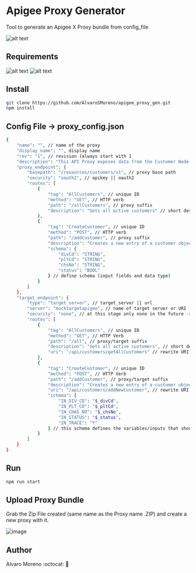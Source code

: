 # Apigee Proxy Generator
Tool to generate an Apigee X Proxy bundle from config_file <br>

![alt text](https://upload.wikimedia.org/wikipedia/commons/thumb/a/aa/Apigee_logo.svg/400px-Apigee_logo.svg.png)

## Requirements
![alt text](https://miro.medium.com/v2/resize:fit:150/1*TY9uBBO9leUbRtlXmQBiug.png)
![alt text](https://upload.wikimedia.org/wikipedia/commons/thumb/e/e0/Git-logo.svg/230px-Git-logo.svg.png)

## Install
```sh
git clone https://github.com/AlvaroSMoreno/apigee_proxy_gen.git
npm install
```

## Config File -> proxy_config.json
```sh
{
    "name": "", // name of the proxy
    "display_name": "", display name
    "rev": "1", // revision (always start with 1
    "description": "This API Proxy exposes data from the Customer Node-Express backend API", // short description (general)
    "proxy_endpoint": {
        "basepath": "/resources/customers/v1", // proxy base path
        "security": "oauth2", // apikey || oauth2
        "routes": [
            {
                "tag": "AllCustomers", // unique ID
                "method": "GET", // HTTP verb
                "path": "/allCustomers", // proxy suffix
                "description": "Gets all active customers" // short description (route)
            },
            {
                "tag": "CreateCustomer", // unique ID
                "method": "POST", // HTTP verb
                "path": "/addCustomer", // proxy suffix
                "description": "Creates a new entry of a customer object", // short description (route)
                "schema": {
                    "divCd": "STRING",
                    "pltCd": "STRING",
                    "chsNo": "STRING",
                    "status": "BOOL"
                } // define schema (input fields and data type)
            }
        ]
    },
    "target_endpoint": {
        "type": "target_server", // target_server || url
        "server": "mocktargetapigee", // name of target server or URI
        "security": "none", // at this stage only none in the future -> none || basic || bearer || apikey
        "routes": [
            {
                "tag": "AllCustomers", // unique ID
                "method": "GET", // HTTP Verb
                "path": "/all", // proxy/target suffix
                "description": "Gets all active customers", // short description (route - same as proxy - match)
                "uri": "/api/customers/getAllCustomers" // rewrite URI that the proxy should point to
            },
            {
                "tag": "CreateCustomer", // unique ID
                "method": "POST", // HTTP Verb
                "path": "/addCustomer", // proxy/target suffix
                "description": "Creates a new entry of a customer object", // short description (route - same as proxy - match)
                "uri": "/api/customers/addNewCustomer", // rewrite URI that the proxy should point to
                "schema": {
                    "IN_DIV_CD": "$_divCd",
                    "IN_PLT_CD": "$_pltCd",
                    "IN_CHAS_NO": "$_chsNo",
                    "IN_STATUS": "$_status",
                    "IN_TRACE": "Y"
                } // this schema defines the variables/inputs that should be mapped into the target input with $_ or without it to pass a literal value
            }
        ]
    }
}
```

## Run
```sh
npm run start
```

## Upload Proxy Bundle
Grab the Zip File created (same name as the Proxy name .ZIP) and create a new proxy with it.

![image](https://github.com/AlvaroSMoreno/apigee_proxy_gen/assets/18651889/eb5ca04f-c1ce-4755-9913-1480176528ad)


## Author
Alvaro Moreno :octocat: :rocket:
